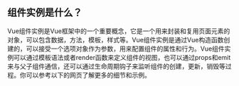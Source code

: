 ## 组件实例是什么？

Vue组件实例是Vue框架中的一个重要概念，它是一个用来封装和复用页面元素的对象，可以包含数据，方法，模板，样式等。Vue组件实例是通过Vue构造函数创建的，可以接受一个选项对象作为参数，用来配置组件的属性和行为。Vue组件实例可以通过模板语法或者render函数来定义组件的视图，也可以通过props和emit来与父子组件通信，还可以通过生命周期钩子来监听组件的创建，更新，销毁等过程。你可以参考以下的网页了解更多的细节和示例。
